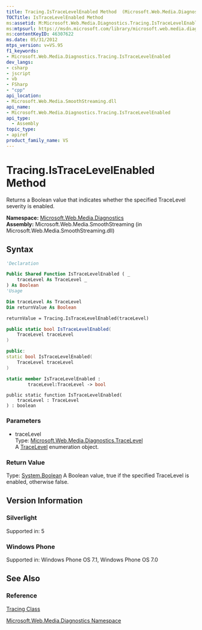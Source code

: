 ```yaml
---
title: Tracing.IsTraceLevelEnabled Method  (Microsoft.Web.Media.Diagnostics)
TOCTitle: IsTraceLevelEnabled Method
ms:assetid: M:Microsoft.Web.Media.Diagnostics.Tracing.IsTraceLevelEnabled(Microsoft.Web.Media.Diagnostics.TraceLevel)
ms:mtpsurl: https://msdn.microsoft.com/library/microsoft.web.media.diagnostics.tracing.istracelevelenabled(v=VS.95)
ms:contentKeyID: 46307622
ms.date: 05/31/2012
mtps_version: v=VS.95
f1_keywords:
- Microsoft.Web.Media.Diagnostics.Tracing.IsTraceLevelEnabled
dev_langs:
- csharp
- jscript
- vb
- FSharp
- "cpp"
api_location:
- Microsoft.Web.Media.SmoothStreaming.dll
api_name:
- Microsoft.Web.Media.Diagnostics.Tracing.IsTraceLevelEnabled
api_type:
  - Assembly
topic_type:
- apiref
product_family_name: VS
---
```


# Tracing.IsTraceLevelEnabled Method

Returns a Boolean value that indicates whether the specified TraceLevel severity is enabled.

**Namespace:**  [Microsoft.Web.Media.Diagnostics](microsoft-web-media-diagnostics-namespace_1.md)  
**Assembly:**  Microsoft.Web.Media.SmoothStreaming (in Microsoft.Web.Media.SmoothStreaming.dll)

## Syntax

```vb
'Declaration

Public Shared Function IsTraceLevelEnabled ( _
    traceLevel As TraceLevel _
) As Boolean
'Usage

Dim traceLevel As TraceLevel
Dim returnValue As Boolean

returnValue = Tracing.IsTraceLevelEnabled(traceLevel)
```

```csharp
public static bool IsTraceLevelEnabled(
    TraceLevel traceLevel
)
```

```cpp
public:
static bool IsTraceLevelEnabled(
    TraceLevel traceLevel
)
```

``` fsharp
static member IsTraceLevelEnabled :
        traceLevel:TraceLevel -> bool
```

```jscript
public static function IsTraceLevelEnabled(
    traceLevel : TraceLevel
) : boolean
```

### Parameters

  - traceLevel  
    Type: [Microsoft.Web.Media.Diagnostics.TraceLevel](tracelevel-enumeration-microsoft-web-media-diagnostics_1.md)  
    A [TraceLevel](tracelevel-enumeration-microsoft-web-media-diagnostics_1.md) enumeration object.

### Return Value

Type: [System.Boolean](https://msdn.microsoft.com/library/a28wyd50\(v=vs.95\))  
A Boolean value, true if the specified TraceLevel is enabled, otherwise false.

## Version Information

### Silverlight

Supported in: 5  

### Windows Phone

Supported in: Windows Phone OS 7.1, Windows Phone OS 7.0  

## See Also

### Reference

[Tracing Class](tracing-class-microsoft-web-media-diagnostics_1.md)

[Microsoft.Web.Media.Diagnostics Namespace](microsoft-web-media-diagnostics-namespace_1.md)
